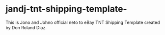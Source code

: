 # jandj-tnt-shipping-template-
This is Jono and Johno official neto to eBay TNT Shipping Template created by Don Roland Diaz.
